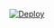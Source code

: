 [![Deploy](https://www.herokucdn.com/deploy/button.svg)](https://heroku.com/deploy?template=https://github.com/Husuyekdi/sozbot)
